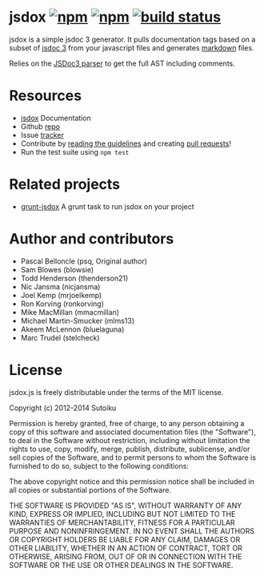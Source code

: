 # jsdox [![npm](http://img.shields.io/npm/v/jsdox.svg)](https://npmjs.org/package/jsdox) [![npm](http://img.shields.io/npm/dm/jsdox.svg)](https://npmjs.org/package/jsdox) [![build status](https://travis-ci.org/sutoiku/jsdox.svg?branch=master)](https://travis-ci.org/sutoiku/jsdox)

jsdox is a simple jsdoc 3 generator.  It pulls documentation tags based on a subset of [jsdoc 3](http://usejsdoc.org/) from your javascript files and generates [markdown](http://daringfireball.net/projects/markdown/) files.

Relies on the [JSDoc3 parser](https://github.com/mrjoelkemp/jsdoc3-parser) to get the full AST including comments.

# Resources
* [jsdox](http://jsdox.org) Documentation
* Github [repo](https://github.com/sutoiku/jsdox)
* Issue [tracker](https://github.com/sutoiku/jsdox/issues)
* Contribute by [reading the guidelines](https://github.com/sutoiku/jsdox/blob/master/Contributing.md) and creating [pull requests](https://github.com/sutoiku/jsdox/pulls)!
* Run the test suite using `npm test`

# Related projects
* [grunt-jsdox](https://github.com/mmacmillan/grunt-jsdox) A grunt task
  to run jsdox on your project

# Author and contributors
* Pascal Belloncle (psq, Original author)
* Sam Blowes (blowsie)
* Todd Henderson (thenderson21)
* Nic Jansma (nicjansma)
* Joel Kemp (mrjoelkemp)
* Ron Korving (ronkorving)
* Mike MacMillan (mmacmillan)
* Michael Martin-Smucker (mlms13)
* Akeem McLennon (bluelaguna)
* Marc Trudel (stelcheck)

# License

jsdox.js is freely distributable under the terms of the MIT license.

Copyright (c) 2012-2014 Sutoiku

Permission is hereby granted, free of charge, to any person obtaining a copy of this software and associated documentation
files (the "Software"), to deal in the Software without restriction, including without limitation the rights to use,
copy, modify, merge, publish, distribute, sublicense, and/or sell copies of the Software, and to permit persons to whom the Software is furnished to do so, subject to the following conditions:

The above copyright notice and this permission notice shall be included in all copies or substantial portions of the Software.



THE SOFTWARE IS PROVIDED "AS IS", WITHOUT WARRANTY OF ANY KIND, EXPRESS OR IMPLIED, INCLUDING BUT NOT LIMITED TO THE WARRANTIES OF MERCHANTABILITY, FITNESS FOR A PARTICULAR PURPOSE AND NONINFRINGEMENT. IN NO EVENT SHALL THE AUTHORS OR COPYRIGHT HOLDERS BE LIABLE FOR ANY CLAIM, DAMAGES OR OTHER LIABILITY, WHETHER IN AN ACTION OF CONTRACT, TORT OR OTHERWISE, ARISING FROM, OUT OF OR IN CONNECTION WITH THE SOFTWARE OR THE USE OR OTHER DEALINGS IN THE SOFTWARE.
